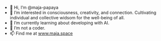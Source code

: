 - 👋 Hi, I’m @maja-papaya
- 👀 I’m interested in consciousness, creativity, and connection. Cultivating individual and collective widsom for the well-being of all. 
- 🌱 I’m currently learning about developing with AI.  
- 💞️ I’m not a coder. 
- 📫 Find me at www.maja.space

<!---
maja-papaya/maja-papaya is a ✨ special ✨ repository because its `README.md` (this file) appears on your GitHub profile.
You can click the Preview link to take a look at your changes.
--->
